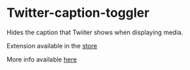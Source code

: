 Twitter-caption-toggler
=======================

Hides the caption that Twiiter shows when displaying media.

Extension available in the [store](https://chrome.google.com/webstore/detail/twitter-gallery-caption-t/cnkajgjajgocpbgkjlhdpnkilglfojbj?hl=en&gl=US)

More info available [here](http://sharathprabhal.tumblr.com/post/69911245490/chrome-extension-to-toggle-twitter-media-caption)
